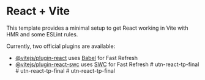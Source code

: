 # React + Vite

This template provides a minimal setup to get React working in Vite with HMR and some ESLint rules.

Currently, two official plugins are available:

- [@vitejs/plugin-react](https://github.com/vitejs/vite-plugin-react/blob/main/packages/plugin-react/README.md) uses [Babel](https://babeljs.io/) for Fast Refresh
- [@vitejs/plugin-react-swc](https://github.com/vitejs/vite-plugin-react-swc) uses [SWC](https://swc.rs/) for Fast Refresh
#   u t n - r e a c t - t p - f i n a l  
 #   u t n - r e a c t - t p - f i n a l  
 #   u t n - r e a c t - t p - f i n a l  
 